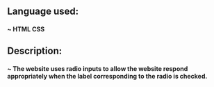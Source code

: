## Language used:
#### ~ HTML CSS

## Description:
#### ~ The website uses radio inputs to allow the website respond appropriately when the label corresponding to the radio is checked. 